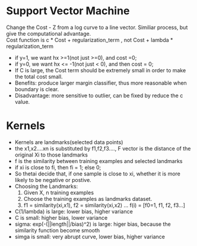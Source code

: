 # Support Vector Machine
Change the Cost - Z from a log curve to a line vector. Similiar process, but give the computational advantage.  
Cost function is c * Cost + regularization_term , not Cost + lambda * regularization_term  
* if y=1, we want hx >=1(not just >=0), and cost =0;
* if y=0, we want hx <= -1(not just < 0), and then cost = 0;
* If C is large, the Cost term should be extremely small in order to make the total cost small. 
* Benefits: produce larger margin classifier, thus more reasonable when boundary is clear.
* Disadvantage: more sensitive to outlier, can be fixed by reduce the c value.

# Kernels
* Kernels are landmarks(selected data points)
* the x1,x2....xn is substituted by f1,f2,f3...., F vector is the distance of the original Xi to those landmarks
* f is the similarity between training examples and selected landmarks
* if xi is close to fi, then fi = 1; else 0;
* So thetai decide that, if one sample is close to xi, whether it is more likely to be negative or postive.
* Choosing the Landmarks:
  1. Given X, n training examples
  2. Choose the training examples as landmarks dataset.
  3. f1 = similarity(xi,x1), f2 = similarity(xi,x2) ... f(i) = [f0=1, f1, f2, f3...]
* C(1/lambda) is large: lower bias, higher variance
* C is small: higher bias, lower variance
* sigma: exp(-(||length||/bias)^2) is large: higer bias, because the similarity function become smooth
* simga is small: very abrupt curve, lower bias, higher variance
